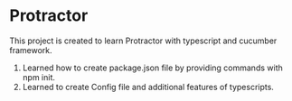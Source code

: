 # Protractor
This project is created to learn Protractor with typescript and cucumber framework.

1) Learned how to create package.json file by providing commands with npm init.
2) Learned to create Config file and additional features of typescripts.
